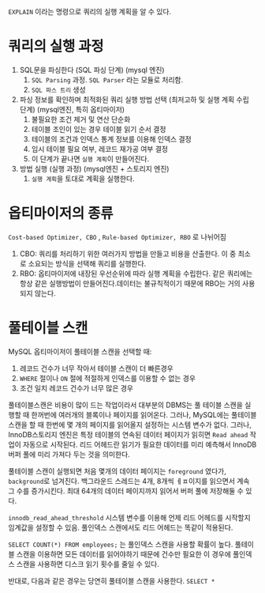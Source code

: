 
`EXPLAIN` 이라는 명령으로 쿼리의 실행 계획을 알 수 있다.



# 쿼리의 실행 과정

1. SQL문을 파싱한다 (SQL 파싱 단계) (mysql 엔진)
	1. `SQL Parsing` 과정. `SQL Parser` 라는 모듈로 처리함.
	2. `SQL 파스 트리` 생성
2. 파싱 정보를 확인하며 최적화된 쿼리 실행 방법 선택 (최저고하 및 실행 계획 수립 단계) (mysql엔진, 특히 옵티마이저)
	1. 불필요한 조건 제거 및 연산 단순화
	2. 테이블 조인이 있는 경우 테이블 읽기 순서 결정
	3. 테이블의 조건과 인덱스 통계 정보를 이용해 인덱스 결정
	4. 임시 테이블 필요 여부, 레코드 재가공 여부 결정
	5. 이 단계가 끝나면 `실행 계획`이 만들어진다.
3. 방법 실행 (실행 과정) (mysql엔진 + 스토리지 엔진)
	1. `실행 계획`을 토대로 계획을 실행한다.

# 옵티마이저의 종류

`Cost-based Optimizer, CBO` , `Rule-based Optimizer, RBO` 로 나뉘어짐


1. CBO: 쿼리를 처리하기 위한 여러가지 방법을 만들고 비용을 산출한다. 이 중 최소로 소요되는 방식을 선택해 쿼리를 실행한다.
2. RBO: 옵티마이저에 내장된 우선순위에 따라 실행 계획을 수립한다. 같은 쿼리에는 항상 같은 실행방법이 만들어진다.데이터는 불규칙적이기 때문에 RBO는 거의 사용되지 않는다.




# 풀테이블 스캔

MySQL 옵티마이저이 풀테이블 스캔을 선택할 때:
1. 레코드 건수가 너무 작아서 테이블 스캔이 더 빠른경우
2. `WHERE` 절이나 `ON` 절에 적절하게 인덱스를 이용할 수 없는 경우
3. 조건 일치 레코드 건수가 너무 많은 경우

풀테이블스캔은 비용이 많이 드는 작업이라서 대부분의 DBMS는 풀 테이블 스캔을 실행할 때 한꺼번에 여러개의 블록이나 페이지를 읽어온다.
그러나, MySQL에는 풀테이블 스캔을 할 때 한번에 몇 개의 페이지를 읽어올지 설정하는 시스템 변수가 없다.
그러나, InnoDB스토리지 엔진은 특정 테이블의 연속된 데이터 페이지가 읽히면 `Read ahead` 작업이 자동으로 시작된다. 리드 어헤드란 읽기가 필요한 데이터를 미리 예측해서 InnoDB 버퍼 풀에 미리 가져다 두는 것을 의미한다.

풀테이블 스캔이 실행되면 처음 몇개의 데이터 페이지는 `foreground` 였다가, `background`로 넘겨진다. 백그라운드 스레드는 4개, 8개씩 ㅔㅍ이지를 읽으면서 계속 그 수를 증가시킨다. 최대 64개의 데이터 페이지까지 읽어서 버퍼 풀에 저장해둘 수 있다.

`innodb_read_ahead_threshold` 시스템 변수를 이용해 언제 리드 어헤드를 시작할지 임계값을 설정할 수 있음. 
풀인덱스 스캔에서도 리드 어헤드는 똑같이 적용된다. 

`SELECT COUNT(*) FROM employees;`
는 풀인덱스 스캔을 사용할 확률이 높다.
풀테이블 스캔을 이용하면 모든 데이터를 읽어야하기 때문에 건수만 필요한 이 경우에 풀인덱스 스캔을 사용하면 디스크 읽기 횟수를 줄일 수 있다.

반대로, 다음과 같은 경우는 당연히 풀테이블 스캔을 사용한다.
`SELECT * `